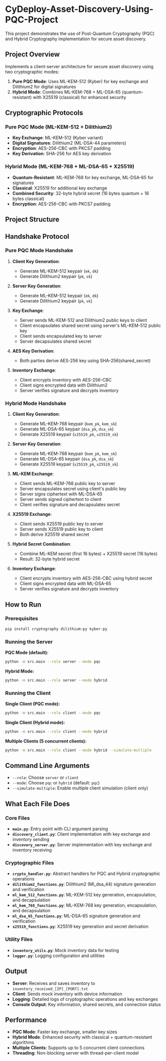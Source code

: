 # CyDeploy-Asset-Discovery-Using-PQC-Project

This project demonstrates the use of Post-Quantum Cryptography (PQC) and Hybrid Cryptography implementation for secure asset discovery.

## Project Overview

Implements a client-server architecture for secure asset discovery using two cryptographic modes:

1. **Pure PQC Mode**: Uses ML-KEM-512 (Kyber) for key exchange and Dilithium2 for digital signatures
2. **Hybrid Mode**: Combines ML-KEM-768 + ML-DSA-65 (quantum-resistant) with X25519 (classical) for enhanced security

## Cryptographic Protocols

### Pure PQC Mode (ML-KEM-512 + Dilithium2)
- **Key Exchange**: ML-KEM-512 (Kyber variant)
- **Digital Signatures**: Dilithium2 (ML-DSA-44 parameters)
- **Encryption**: AES-256-CBC with PKCS7 padding
- **Key Derivation**: SHA-256 for AES key derivation

### Hybrid Mode (ML-KEM-768 + ML-DSA-65 + X25519)
- **Quantum-Resistant**: ML-KEM-768 for key exchange, ML-DSA-65 for signatures
- **Classical**: X25519 for additional key exchange
- **Combined Security**: 32-byte hybrid secret (16 bytes quantum + 16 bytes classical)
- **Encryption**: AES-256-CBC with PKCS7 padding

## Project Structure

## Handshake Protocol

### Pure PQC Mode Handshake

1. **Client Key Generation**:
   - Generate ML-KEM-512 keypair (`ek`, `dk`)
   - Generate Dilithium2 keypair (`pk`, `sk`)

2. **Server Key Generation**:
   - Generate ML-KEM-512 keypair (`ek`, `dk`)
   - Generate Dilithium2 keypair (`pk`, `sk`)

3. **Key Exchange**:
   - Server sends ML-KEM-512 and Dilithium2 public keys to client
   - Client encapsulates shared secret using server's ML-KEM-512 public key
   - Client sends encapsulated key to server
   - Server decapsulates shared secret

4. **AES Key Derivation**:
   - Both parties derive AES-256 key using SHA-256(shared_secret)

5. **Inventory Exchange**:
   - Client encrypts inventory with AES-256-CBC
   - Client signs encrypted data with Dilithium2
   - Server verifies signature and decrypts inventory

### Hybrid Mode Handshake

1. **Client Key Generation**:
   - Generate ML-KEM-768 keypair (`kem_pk`, `kem_sk`)
   - Generate ML-DSA-65 keypair (`dsa_pk`, `dsa_sk`)
   - Generate X25519 keypair (`x25519_pk`, `x25519_sk`)

2. **Server Key Generation**:
   - Generate ML-KEM-768 keypair (`kem_pk`, `kem_sk`)
   - Generate ML-DSA-65 keypair (`dsa_pk`, `dsa_sk`)
   - Generate X25519 keypair (`x25519_pk`, `x25519_sk`)

3. **ML-KEM Exchange**:
   - Client sends ML-KEM-768 public key to server
   - Server encapsulates secret using client's public key
   - Server signs ciphertext with ML-DSA-65
   - Server sends signed ciphertext to client
   - Client verifies signature and decapsulates secret

4. **X25519 Exchange**:
   - Client sends X25519 public key to server
   - Server sends X25519 public key to client
   - Both derive X25519 shared secret

5. **Hybrid Secret Combination**:
   - Combine ML-KEM secret (first 16 bytes) + X25519 secret (16 bytes)
   - Result: 32-byte hybrid secret

6. **Inventory Exchange**:
   - Client encrypts inventory with AES-256-CBC using hybrid secret
   - Client signs encrypted data with ML-DSA-65
   - Server verifies signature and decrypts inventory

## How to Run

### Prerequisites
```bash
pip install cryptography dilithium-py kyber-py
```

### Running the Server

**PQC Mode (default):**
```bash
python -m src.main --role server --mode pqc
```

**Hybrid Mode:**
```bash
python -m src.main --role server --mode hybrid
```

### Running the Client

**Single Client (PQC mode):**
```bash
python -m src.main --role client --mode pqc
```

**Single Client (Hybrid mode):**
```bash
python -m src.main --role client --mode hybrid
```

**Multiple Clients (5 concurrent clients):**
```bash
python -m src.main --role client --mode hybrid --simulate-multiple
```

## Command Line Arguments

- `--role`: Choose `server` or `client`
- `--mode`: Choose `pqc` or `hybrid` (default: `pqc`)
- `--simulate-multiple`: Enable multiple client simulation (client only)

## What Each File Does

### Core Files
- **`main.py`**: Entry point with CLI argument parsing
- **`discovery_client.py`**: Client implementation with key exchange and inventory sending
- **`discovery_server.py`**: Server implementation with key exchange and inventory receiving

### Cryptographic Files
- **`crypto_handler.py`**: Abstract handlers for PQC and Hybrid cryptographic operations
- **`dilithium2_functions.py`**: Dilithium2 (Ml_dsa_44) signature generation and verification
- **`ml_kem_512_functions.py`**: ML-KEM-512 key generation, encapsulation, and decapsulation
- **`ml_kem_768_functions.py`**: ML-KEM-768 key generation, encapsulation, and decapsulation
- **`ml_dsa_65_functions.py`**: ML-DSA-65 signature generation and verification
- **`x25519_functions.py`**: X25519 key generation and secret derivation

### Utility Files
- **`inventory_utils.py`**: Mock inventory data for testing
- **`logger.py`**: Logging configuration and utilities

## Output

- **Server**: Receives and saves inventory to `inventory_received_[IP]_[PORT].txt`
- **Client**: Sends mock inventory with device information
- **Logging**: Detailed logs of cryptographic operations and key exchanges
- **Console Output**: Key information, shared secrets, and connection status

## Performance

- **PQC Mode**: Faster key exchange, smaller key sizes
- **Hybrid Mode**: Enhanced security with classical + quantum-resistant algorithms
- **Multiple Clients**: Supports up to 5 concurrent client connections
- **Threading**: Non-blocking server with thread-per-client model
